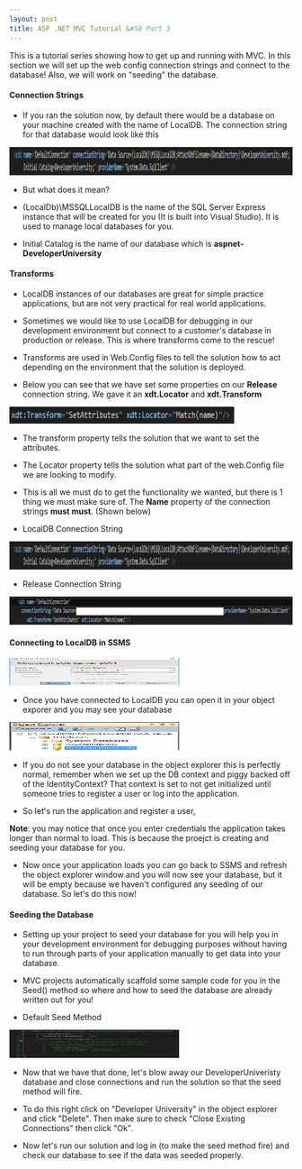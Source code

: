 ```yaml
---
layout: post
title: ASP .NET MVC Tutorial &#58 Part 3
---
```


This is a tutorial series showing how to get up and running with MVC. In this section we will set up the web config connection strings and connect to the database! Also, we will work on "seeding" the database.


#### Connection Strings
* If you ran the solution now, by default there would be a database on your machine created with the name of LocalDB. The connection string for that database would look like this 

<img src="/assets/localDBConnectionString.png" width="100%;" height="50px;" style="margin:auto;">

* But what does it mean?

* (LocalDb)\MSSQLLocalDB is the name of the SQL Server Express instance that will be created for you (It is built into Visual Studio). It is used to manage local databases for you.
* Initial Catalog is the name of our database which is **aspnet-DeveloperUniversity**


#### Transforms
* LocalDB instances of our databases are great for simple practice applications, but are not very practical for real world applications.

* Sometimes we would like to use LocalDB for debugging in our development environment but connect to a customer's database in production or release. This is where transforms come to the rescue!

* Transforms are used in Web.Config files to tell the solution how to act depending on the environment that the solution is deployed.

* Below you can see that we have set some properties on our **Release** connection string. We gave it an **xdt.Locator** and **xdt.Transform**

<img src="/assets/transformAttributes.png" width="400px;" height="30px;" style="margin:auto;">

* The transform property tells the solution that we want to set the attributes.
* The Locator property tells the solution what part of the web.Config file we are looking to modify.

* This is all we must do to get the functionality we wanted, but there is 1 thing we must make sure of. The **Name** property of the connection strings **must must**. (Shown below)

* LocalDB Connection String

<img src="/assets/localDBConnectionString.png" width="100%;" height="50px;" style="margin:auto;">

* Release Connection String

<img src="/assets/releaseConnectionString.png" width="100%;" height="50px;" style="margin:auto;">

#### Connecting to LocalDB in SSMS

<img src="/assets/connectingToLocalDB.png" width="60%;" height="50px;" style="margin:auto;">

* Once you have connected to LocalDB you can open it in your object exporer and you may see your database

<img src="/assets/localDBObjectExplorer.png" width="60%;" height="50px;" style="margin:auto;">

* If you do not see your database in the object explorer this is perfectly normal, remember when we set up the DB context and piggy backed off of the IdentityContext? That context is set to not get initialized until someone tries to register a user or log into the application. 

* So let's run the application and register a user, 

**Note**: you may notice that once you enter credentials the application takes longer than normal to load. This is because the proejct is creating and seeding your database for you.

* Now once your application loads you can go back to SSMS and refresh the object explorer window and you will now see your database, but it will be empty because we haven't configured any seeding of our database. So let's do this now!


#### Seeding the Database

* Setting up your project to seed your database for you will help you in your development environment for debugging purposes without having to run through parts of your application manually to get data into your database.

* MVC projects automatically scaffold some sample code for you in the Seed() method so where and how to seed the database are already written out for you!

* Default Seed Method

<img src="/assets/defaultSeedmethod.png" width="60%;" height="50px;" style="margin:auto;">

<!-- * Updated Seed Method

<img src="/assets/defaultSeedmethod.png" width="60%;" height="50px;" style="margin:auto;">
 -->

* Now that we have that done, let's blow away our DeveloperUniveristy database and close connections and run the solution so that the seed method will fire.

* To do this right click on "Developer University" in the object explorer and click "Delete". Then make sure to check "Close Existing Connections" then click "Ok".

* Now let's run our solution and log in (to make the seed method fire) and check our database to see if the data was seeded properly.

<!-- TODO:

Web.Config connection strings
Web.Config transforms
Seeding the DB -->